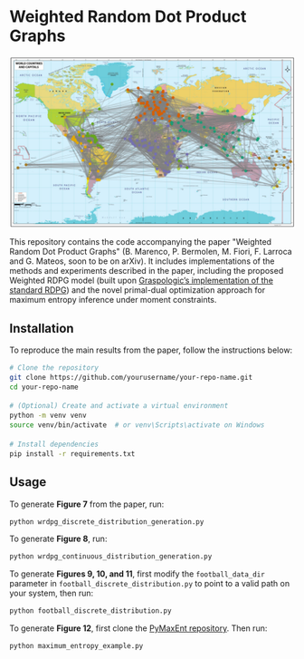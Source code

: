 # Weighted Random Dot Product Graphs

![Embeddings for the footbal matches dataset](figures/football_communities.png)

This repository contains the code accompanying the paper "Weighted Random Dot Product Graphs" (B. Marenco, P. Bermolen, M. Fiori, F. Larroca and G. Mateos, soon to be on arXiv). It includes implementations of the methods and experiments described in the paper, including the proposed Weighted RDPG model (built upon [Graspologic’s implementation of the standard RDPG](https://github.com/graspologic-org/graspologic/blob/main/graspologic/models/rdpg.py)) and the novel primal-dual optimization approach for maximum entropy inference under moment constraints.

## Installation

To reproduce the main results from the paper, follow the instructions below:

```bash
# Clone the repository
git clone https://github.com/yourusername/your-repo-name.git
cd your-repo-name

# (Optional) Create and activate a virtual environment
python -m venv venv
source venv/bin/activate  # or venv\Scripts\activate on Windows

# Install dependencies
pip install -r requirements.txt

```

## Usage

To generate **Figure 7** from the paper, run:

```bash
python wrdpg_discrete_distribution_generation.py
```

To generate **Figure 8**, run:
```bash
python wrdpg_continuous_distribution_generation.py
```

To generate **Figures 9, 10, and 11**, first modify the `football_data_dir` parameter in `football_discrete_distribution.py` to point to a valid path on your system, then run:

```bash
python football_discrete_distribution.py
```

To generate **Figure 12**, first clone the [PyMaxEnt repository](https://github.com/saadgroup/PyMaxEnt). Then run:

```bash
python maximum_entropy_example.py
```
